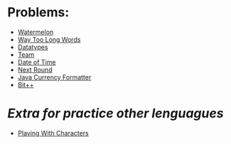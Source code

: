 **Problems:**
============================

- [Watermelon](https://codeforces.com/problemset/problem/4/A)
- [Way Too Long Words](https://codeforces.com/problemset/problem/71/A)
- [Datatypes](https://www.hackerrank.com/challenges/java-datatypes/problem)
- [Team](https://codeforces.com/problemset/problem/231/A)
- [Date of Time](https://www.hackerrank.com/challenges/java-date-and-time/problem)
- [Next Round](https://codeforces.com/problemset/problem/158/A)
- [Java Currency Formatter](https://www.hackerrank.com/challenges/java-currency-formatter/problem)
- [Bit++](https://codeforces.com/problemset/problem/282/A)


**_Extra for practice other lenguagues_**
===========================================
- [Playing With Characters](https://www.hackerrank.com/challenges/playing-with-characters/problem)
